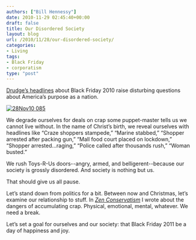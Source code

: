 ```yaml
---
authors: ["Bill Hennessy"]
date: 2010-11-29 02:45:40+00:00
draft: false
title: Our Disordered Society
layout: blog
url: /2010/11/28/our-disordered-society/
categories:
- Living
tags:
- Black Friday
- corporatism
type: "post"
---
```


[Drudge’s headlines](https://drudgereport.com) about Black Friday 2010 raise disturbing questions about America’s purpose as a nation.

 

[![28Nov10 085](https://hennessysview.com/wp-content/uploads/2010/11/28Nov10-085_thumb.png)
](https://hennessysview.com/wp-content/uploads/2010/11/28Nov10-085.png)

 

We degrade ourselves for deals on crap some puppet-master tells us we cannot live without. In the name of Christ’s birth, we reveal ourselves with headlines like “Craze shoppers stampede,” “Marine stabbed,” “Shopper arrested after packing gun,” “Mall food court placed on lockdown,” “Shopper arrested…raging,” “Police called after thousands rush,” “Woman busted.”

 

We rush Toys-R-Us doors--angry, armed, and belligerent--because our society is grossly disordered. And society is nothing but us.

 

That should give us all pause. 

 

Let’s stand down from politics for a bit. Between now and Christmas, let’s examine our relationship to stuff. In _[Zen Conservatism](https://www.amazon.com/Zen-Conservatism-Reclaim-liberty-without/dp/1449959040)_ I wrote about the dangers of accumulating crap. Physical, emotional, mental, whatever. We need a break. 

 

Let’s set a goal for ourselves and our society: that Black Friday 2011 be a day of happiness and joy.
